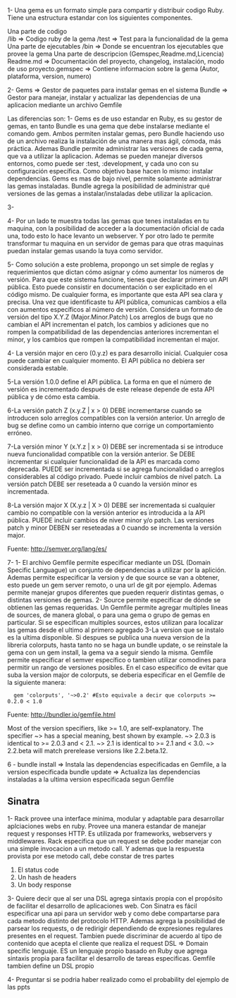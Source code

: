 1- Una gema es un formato simple para compartir y distribuir codigo Ruby. Tiene una estructura estandar con los siguientes componentes.

Una parte de codigo  
/lib => Codigo ruby de la gema
/test => Test para la funcionalidad de la gema
Una parte de ejecutables
/bin => Donde se encuentran los ejecutables que provee la gema
Una parte de descripcion (Gemspec,Readme.md,Licencia)
Readme.md => Documentación del proyecto, changelog, instalación, modo de uso
proyecto.gemspec => Contiene informacion sobre la gema (Autor, plataforma, version, numero)

2-
Gems   => Gestor de paquetes para instalar gemas en el sistema
Bundle => Gestor para manejar, instalar y actualizar las dependencias de una aplicacion mediante un archivo Gemfile

Las diferencias son:
1- Gems es de uso estandar en Ruby, es su gestor de gemas, en tanto Bundle es una gema que debe instalarse mediante el comando gem.
Ambos permiten instalar gemas, pero Bundle haciendo uso de un archivo realiza la instalación de una manera mas ágil, cómoda, más práctica.
Ademas Bundle permite administrar las versiones de cada gema, que va a utilizar la aplicacion. Ademas se pueden manejar diversos entornos, como puede ser :test, :development, y cada uno con su configuración específica.
Como objetivo base hacen lo mismo: instalar dependencias.
Gems es mas de bajo nivel, permite solamente administrar las gemas instaladas.
Bundle agrega la posibilidad de administrar qué versiones de las gemas a instalar/instaladas debe utilizar la aplicacion.

3-


4- Por un lado te muestra todas las gemas que tenes instaladas en tu maquina, con la posibilidad de acceder a la documentación oficial de cada una, todo esto lo hace levanto un webserver. Y por otro lado te permite transformar tu maquina en un servidor de gemas para que otras maquinas puedan instalar gemas usando la tuya como servidor.

5-
Como solución a este problema, propongo un set simple de reglas y requerimientos que dictan cómo asignar y cómo aumentar los números de versión. Para que este sistema funcione, tienes que declarar primero un API pública. Esto puede consistir en documentación o ser explicitado en el código mismo. De cualquier forma, es importante que esta API sea clara y precisa. Una vez que identificaste tu API pública, comunicas cambios a ella con aumentos específicos al número de versión. Considera un formato de versión del tipo X.Y.Z (Major.Minor.Patch) Los arreglos de bugs que no cambian el API incrementan el patch, los cambios y adiciones que no rompen la compatibilidad de las dependencias anteriores incrementan el minor, y los cambios que rompen la compatibilidad incrementan el major.

4- La versión major en cero (0.y.z) es para desarrollo inicial. Cualquier cosa puede cambiar en cualquier momento. El API pública no debiera ser considerada estable.

5-La versión 1.0.0 define el API pública. La forma en que el número de versión es incrementado después de este release depende de esta API pública y de cómo esta cambia.

6-La versión patch Z (x.y.Z | x > 0) DEBE incrementarse cuando se introducen solo arreglos compatibles con la versión anterior. Un arreglo de bug se define como un cambio interno que corrige un comportamiento erróneo.

7-La versión minor Y (x.Y.z | x > 0) DEBE ser incrementada si se introduce nueva funcionalidad compatible con la versión anterior. Se DEBE incrementar si cualquier funcionalidad de la API es marcada como deprecada. PUEDE ser incrementada si se agrega funcionalidad o arreglos considerables al código privado. Puede incluir cambios de nivel patch. La versión patch DEBE ser reseteada a 0 cuando la versión minor es incrementada.

8-La versión major X (X.y.z | X > 0) DEBE ser incrementada si cualquier cambio no compatible con la versión anterior es introducida a la API pública. PUEDE incluir cambios de niver minor y/o patch. Las versiones patch y minor DEBEN ser reseteadas a 0 cuando se incrementa la versión major.


Fuente: http://semver.org/lang/es/



7-
1- El archivo Gemfile permite especificar mediante un DSL (Domain Specific Languague) un conjunto de dependencias a utilizar por la aplición. Ademas permite especificar la version y de que source se van a obtener, esto puede un gem server remoto, o una url de git por ejemplo.
Ademas permite manejar grupos diferentes que pueden requerir distintas gemas, o distintas versiones de gemas.
2- Source permite especificar de dónde se obtienen las gemas requeridas. Un Gemfile permite agregar multiples lineas de sources, de manera global, o para una gema o grupo de gemas en particular.
Si se especifican multiples sources, estos utilizan para localizar las gemas desde el ultimo al primero agregado
3-La version que se instalo es la ultima disponible. Si despues se publica una nueva version de la libreria colorputs, hasta tanto no se haga un bundle update, o se reinstale la gema con un  gem install, la gema va a seguir siendo la misma. Gemfile permite especificar el semver específico o tambien utilizar comodines para permitir un rango de versiones posibles.
En el caso especifico de evitar que suba la version major de colorputs, se deberia especificar en el Gemfile de la siguiente manera:

      gem 'colorputs', '~>0.2' #Esto equivale a decir que colorputs >= 0.2.0 < 1.0

Fuente: http://bundler.io/gemfile.html

Most of the version specifiers, like >= 1.0, are self-explanatory. The specifier ~> has a special meaning, best shown by example. ~> 2.0.3 is identical to >= 2.0.3 and < 2.1. ~> 2.1 is identical to >= 2.1 and < 3.0. ~> 2.2.beta will match prerelease versions like 2.2.beta.12.

6 - bundle install => Instala las dependencias especificadas en Gemfile, a la version especificada
    bundle update  => Actualiza las dependencias instaladas a la ultima version especificada segun Gemfile


Sinatra
-------

1- Rack provee una interface minima, modular y adaptable para desarrollar aplciaciones webs en ruby. Provee una manera estandar de manejar request y responses HTTP. Es utilizada por frameworks, webservers y middlewares.
Rack especifica que un request se debe poder manejar con una simple invocacion a un metodo call. Y ademas que la respuesta provista por ese metodo call, debe constar de tres partes
1. El status code
2. Un hash de headers
3. Un body response



3- Quiere decir que al ser una DSL agrega sintaxis propia con el propósito de facilitar el desarrollo de aplicaciones web. Con Sinatra es fácil especificar una api para un servidor web y como debe compartarse para cada metodo distinto del protocolo HTTP. Ademas agrega la posibilidad de parsear los requests, o de redirigir dependiendo de expresiones regulares presentes en el request. Tambien puede discriminar de acuerdo al tipo de contenido que acepta el cliente que realiza el request
DSL => Domain specific lenguaje. ES un lenguaje propio basado en Ruby que agrega sintaxis propia para facilitar el desarrollo de tareas especificas. Gemfile tambien define un DSL propio

4- Preguntar si se podria haber realizado como el probability del ejemplo de las ppts
